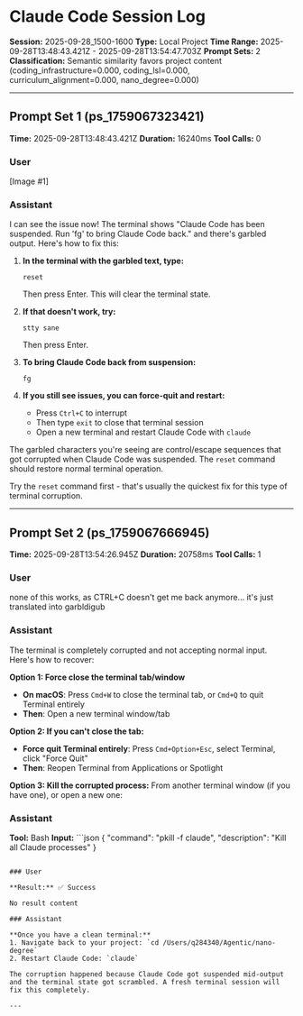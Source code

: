 # Claude Code Session Log

**Session:** 2025-09-28_1500-1600
**Type:** Local Project
**Time Range:** 2025-09-28T13:48:43.421Z - 2025-09-28T13:54:47.703Z
**Prompt Sets:** 2
**Classification:** Semantic similarity favors project content (coding_infrastructure=0.000, coding_lsl=0.000, curriculum_alignment=0.000, nano_degree=0.000)

---

<a name="ps_1759067323421"></a>
## Prompt Set 1 (ps_1759067323421)

**Time:** 2025-09-28T13:48:43.421Z
**Duration:** 16240ms
**Tool Calls:** 0

### User



[Image #1]

### Assistant

I can see the issue now! The terminal shows "Claude Code has been suspended. Run 'fg' to bring Claude Code back." and there's garbled output. Here's how to fix this:

1. **In the terminal with the garbled text, type:**
   ```
   reset
   ```
   Then press Enter. This will clear the terminal state.

2. **If that doesn't work, try:**
   ```
   stty sane
   ```
   Then press Enter.

3. **To bring Claude Code back from suspension:**
   ```
   fg
   ```

4. **If you still see issues, you can force-quit and restart:**
   - Press `Ctrl+C` to interrupt
   - Then type `exit` to close that terminal session
   - Open a new terminal and restart Claude Code with `claude`

The garbled characters you're seeing are control/escape sequences that got corrupted when Claude Code was suspended. The `reset` command should restore normal terminal operation.

Try the `reset` command first - that's usually the quickest fix for this type of terminal corruption.

---

<a name="ps_1759067666945"></a>
## Prompt Set 2 (ps_1759067666945)

**Time:** 2025-09-28T13:54:26.945Z
**Duration:** 20758ms
**Tool Calls:** 1

### User

none of this works, as CTRL+C doesn't get me back anymore... it's just translated into garbldigub

### Assistant

The terminal is completely corrupted and not accepting normal input. Here's how to recover:

**Option 1: Force close the terminal tab/window**
- **On macOS**: Press `Cmd+W` to close the terminal tab, or `Cmd+Q` to quit Terminal entirely
- **Then**: Open a new terminal window/tab

**Option 2: If you can't close the tab:**
- **Force quit Terminal entirely**: Press `Cmd+Option+Esc`, select Terminal, click "Force Quit"
- **Then**: Reopen Terminal from Applications or Spotlight

**Option 3: Kill the corrupted process:**
From another terminal window (if you have one), or open a new one:

### Assistant

**Tool:** Bash
**Input:** ```json
{
  "command": "pkill -f claude",
  "description": "Kill all Claude processes"
}
```

### User

**Result:** ✅ Success

No result content

### Assistant

**Once you have a clean terminal:**
1. Navigate back to your project: `cd /Users/q284340/Agentic/nano-degree`
2. Restart Claude Code: `claude`

The corruption happened because Claude Code got suspended mid-output and the terminal state got scrambled. A fresh terminal session will fix this completely.

---


